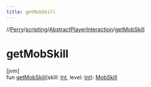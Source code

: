 ```yaml
---
title: getMobSkill
---
```

//[Perry](../../../index.html)/[scripting](../index.html)/[AbstractPlayerInteraction](index.html)/[getMobSkill](get-mob-skill.html)



# getMobSkill



[jvm]\
fun [getMobSkill](get-mob-skill.html)(skill: [Int](https://kotlinlang.org/api/latest/jvm/stdlib/kotlin/-int/index.html), level: [Int](https://kotlinlang.org/api/latest/jvm/stdlib/kotlin/-int/index.html)): [MobSkill](../../server.life/-mob-skill/index.html)





